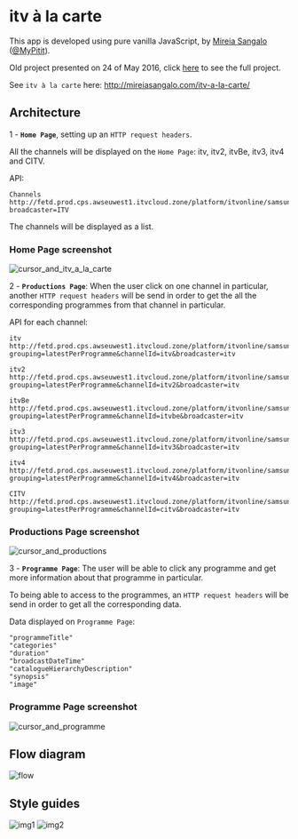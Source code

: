 # itv à la carte

This app is developed using pure vanilla JavaScript, by [Mireia Sangalo](http://mireiasangalo.com/) ([@MyPitit](https://github.com/MyPitit)).

Old project presented on 24 of May 2016, click [here](https://github.com/MyPitit/itv-apis) to see the full project.

See `itv à la carte` here:
http://mireiasangalo.com/itv-a-la-carte/

## Architecture

1 - **`Home Page`**, setting up an `HTTP request headers`.

All the channels will be displayed on the `Home Page`: itv, itv2, itvBe, itv3, itv4 and CITV.

API:

```
Channels
http://fetd.prod.cps.awseuwest1.itvcloud.zone/platform/itvonline/samsung/channels?broadcaster=ITV

```

The channels will be displayed as a list.

### Home Page screenshot
![cursor_and_itv_a_la_carte](https://cloud.githubusercontent.com/assets/2573931/17107006/639e2690-5285-11e6-910b-b62b359ef938.png)

2 - **`Productions Page`**: When the user click on one channel in particular, another `HTTP request headers` will be send in order to get the all the corresponding programmes from that channel in particular.

API for each channel:

```
itv
http://fetd.prod.cps.awseuwest1.itvcloud.zone/platform/itvonline/samsung/productions?grouping=latestPerProgramme&channelId=itv&broadcaster=itv

itv2
http://fetd.prod.cps.awseuwest1.itvcloud.zone/platform/itvonline/samsung/productions?grouping=latestPerProgramme&channelId=itv2&broadcaster=itv

itvBe
http://fetd.prod.cps.awseuwest1.itvcloud.zone/platform/itvonline/samsung/productions?grouping=latestPerProgramme&channelId=itvbe&broadcaster=itv

itv3
http://fetd.prod.cps.awseuwest1.itvcloud.zone/platform/itvonline/samsung/productions?grouping=latestPerProgramme&channelId=itv3&broadcaster=itv

itv4
http://fetd.prod.cps.awseuwest1.itvcloud.zone/platform/itvonline/samsung/productions?grouping=latestPerProgramme&channelId=itv4&broadcaster=itv

CITV
http://fetd.prod.cps.awseuwest1.itvcloud.zone/platform/itvonline/samsung/productions?grouping=latestPerProgramme&channelId=citv&broadcaster=itv

```

### Productions Page screenshot

![cursor_and_productions](https://cloud.githubusercontent.com/assets/2573931/17107007/63a32cb2-5285-11e6-9a04-cb13cb3172bd.png)

3 - **`Programme Page`**: The user will be able to click any programme and get more information about that programme in particular.

To being able to access to the programmes, an `HTTP request headers` will be send in order to get all the corresponding data.

Data displayed on `Programme Page`:

```
"programmeTitle"
"categories"
"duration"
"broadcastDateTime"
"catalogueHierarchyDescription"
"synopsis"
"image"

```
### Programme Page screenshot
![cursor_and_programme](https://cloud.githubusercontent.com/assets/2573931/17143599/bced4700-534b-11e6-8e44-8e702a1fdce2.png)

## Flow diagram
![flow](https://cloud.githubusercontent.com/assets/2573931/16921951/981d0172-4d0b-11e6-9c93-6908b64da297.png)

## Style guides
![img1](https://cloud.githubusercontent.com/assets/2573931/16921933/8bd2ba9c-4d0b-11e6-8215-13f22411ea6d.png)
![img2](https://cloud.githubusercontent.com/assets/2573931/16921950/967e0fc8-4d0b-11e6-9345-e663a23daffa.png)
